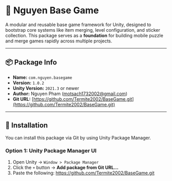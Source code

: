 # 🧩 Nguyen Base Game

A modular and reusable base game framework for Unity, designed to bootstrap core systems like item merging, level configuration, and sticker collection. This package serves as a **foundation** for building mobile puzzle and merge games rapidly across multiple projects.

---

## 📦 Package Info

- **Name:** `com.nguyen.basegame`
- **Version:** `1.0.2`
- **Unity Version:** `2021.3` or newer
- **Author:** Nguyen Pham (motsach1732002@gmail.com)
- **Git URL:** [https://github.com/Termite2002/BaseGame.git](https://github.com/Termite2002/BaseGame.git)

---

## 🚀 Installation

You can install this package via Git by using Unity Package Manager.

### Option 1: Unity Package Manager UI

1. Open Unity → `Window > Package Manager`
2. Click the `+` button → **Add package from Git URL...**
3. Paste the following: https://github.com/Termite2002/BaseGame.git

